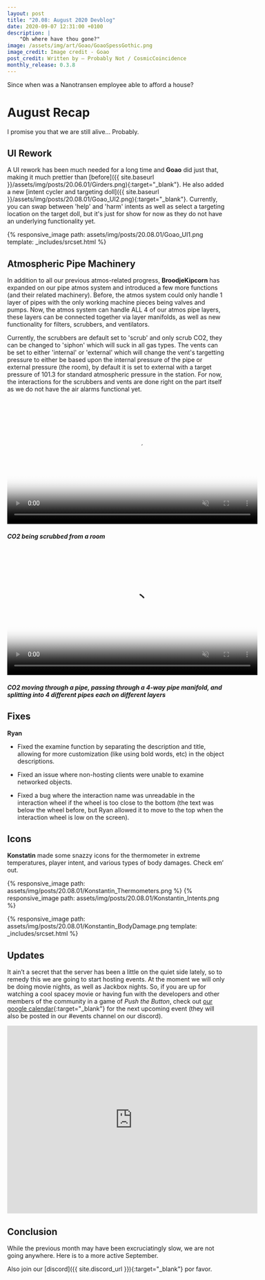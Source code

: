 ```yaml
---
layout: post
title: "20.08: August 2020 Devblog"
date: 2020-09-07 12:31:00 +0100
description: |
    "Oh where have thou gone?"
image: /assets/img/art/Goao/GoaoSpessGothic.png
image_credit: Image credit - Goao
post_credit: Written by – Probably Not / CosmicCoincidence
monthly_release: 0.3.8
---
```


Since when was a Nanotransen employee able to afford a house?

# August Recap

I promise you that we are still alive... Probably.

## UI Rework

A UI rework has been much needed for a long time and **Goao** did just that, making it much prettier than [before]({{ site.baseurl }}/assets/img/posts/20.06.01/Girders.png){:target="_blank"}. He also added a new [intent cycler and targeting doll]({{ site.baseurl }}/assets/img/posts/20.08.01/Goao_UI2.png){:target="_blank"}. Currently, you can swap between 'help' and 'harm' intents as well as select a targeting location on the target doll, but it's just for show for now as they do not have an underlying functionality yet.

{% responsive_image path: assets/img/posts/20.08.01/Goao_UI1.png template: _includes/srcset.html %}

## Atmospheric Pipe Machinery

In addition to all our previous atmos-related progress, **BroodjeKipcorn** has expanded on our pipe atmos system and introduced a few more functions (and their related machinery). Before, the atmos system could only handle 1 layer of pipes with the only working machine pieces being valves and pumps. Now, the atmos system can handle ALL 4 of our atmos pipe layers, these layers can be connected together via layer manifolds, as well as new functionality for filters, scrubbers, and ventilators.

Currently, the scrubbers are default set to 'scrub' and only scrub CO2, they can be changed to 'siphon' which will suck in all gas types. The vents can be set to either 'internal' or 'external' which will change the vent's targetting pressure to either be based upon the internal pressure of the pipe or external pressure (the room), by default it is set to external with a target pressure of 101.3 for standard atmospheric pressure in the station. For now, the interactions for the scrubbers and vents are done right on the part itself as we do not have the air alarms functional yet.

<div>
  <video controls muted poster="{{ site.baseurl }}/assets/img/posts/20.08.01/BroodjePipeAtmos1.png" width="580px">
    <source src="{{ site.baseurl }}/assets/img/posts/20.08.01/BroodjePipeAtmos1.webm" type="video/webm">
    <source src="{{ site.baseurl }}/assets/img/posts/20.08.01/BroodjePipeAtmos1.mp4" type="video/mp4">
  </video>
  <h5><i>CO2 being scrubbed from a room</i></h5>
</div>

<div>
  <video controls muted poster="{{ site.baseurl }}/assets/img/posts/20.08.01/BroodjePipeAtmos2.png" width="580px">
    <source src="{{ site.baseurl }}/assets/img/posts/20.08.01/BroodjePipeAtmos2.webm" type="video/webm">
    <source src="{{ site.baseurl }}/assets/img/posts/20.08.01/BroodjePipeAtmos2.mp4" type="video/mp4">
  </video>
  <h5><i>CO2 moving through a pipe, passing through a 4-way pipe manifold, and splitting into 4 different pipes each on different layers</i></h5>
</div>

## Fixes

**Ryan**

- Fixed the examine function by separating the description and title, allowing for more customization (like using bold words, etc) in the object descriptions.

- Fixed an issue where non-hosting clients were unable to examine networked objects.

- Fixed a bug where the interaction name was unreadable in the interaction wheel if the wheel is too close to the bottom (the text was below the wheel before, but Ryan allowed it to move to the top when the interaction wheel is low on the screen).

## Icons

**Konstatin** made some snazzy icons for the thermometer in extreme temperatures, player intent, and various types of body damages. Check em’ out.

<div class='horizontal-2' markdown='1'>
  {% responsive_image path: assets/img/posts/20.08.01/Konstantin_Thermometers.png %}
  {% responsive_image path: assets/img/posts/20.08.01/Konstantin_Intents.png %}
</div>

{% responsive_image path: assets/img/posts/20.08.01/Konstantin_BodyDamage.png template: _includes/srcset.html %}

## Updates

It ain’t a secret that the server has been a little on the quiet side lately, so to remedy this we are going to start hosting events. At the moment we will only be doing movie nights, as well as Jackbox nights. So, if you are up for watching a cool spacey movie or having fun with the developers and other members of the community in a game of *Push the Button*, check out [our google calendar](https://calendar.google.com/calendar/u/2/r?tab=oc&pli=1){:target="_blank"} for the next upcoming event (they will also be posted in our #events channel on our discord).

<iframe src="https://calendar.google.com/calendar/embed?src=f7ttpb0t68tst1feejt9k02660%40group.calendar.google.com&ctz=America%2FLos_Angeles" style="border: 0" width="580" height="435" frameborder="0" scrolling="no"></iframe>

## Conclusion

While the previous month may have been excruciatingly slow, we are not going anywhere. Here is to a more active September.

Also join our [discord]({{ site.discord_url }}){:target="_blank"} por favor.